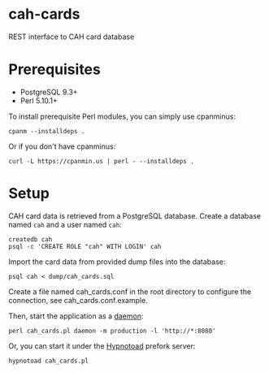 # cah-cards
REST interface to CAH card database

# Prerequisites

* PostgreSQL 9.3+
* Perl 5.10.1+

To install prerequisite Perl modules, you can simply use cpanminus:

    cpanm --installdeps .

Or if you don't have cpanminus:

    curl -L https://cpanmin.us | perl - --installdeps .

# Setup
CAH card data is retrieved from a PostgreSQL database. Create a database named `cah` and a user named `cah`:

    createdb cah
    psql -c 'CREATE ROLE "cah" WITH LOGIN' cah

Import the card data from provided dump files into the database:

    psql cah < dump/cah_cards.sql

Create a file named cah_cards.conf in the root directory to configure the connection, see cah_cards.conf.example.

Then, start the application as a [daemon](https://metacpan.org/pod/Mojolicious::Command::daemon):

    perl cah_cards.pl daemon -m production -l 'http://*:8080'

Or, you can start it under the [Hypnotoad](https://metacpan.org/pod/Mojo::Server::Hypnotoad) prefork server:

    hypnotoad cah_cards.pl

